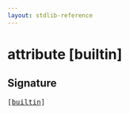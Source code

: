 ```yaml
---
layout: stdlib-reference
---
```


# attribute [builtin]

## Signature

<pre>
[<a href="/stdlib-reference/attributes/builtin">builtin</a>]
</pre>

